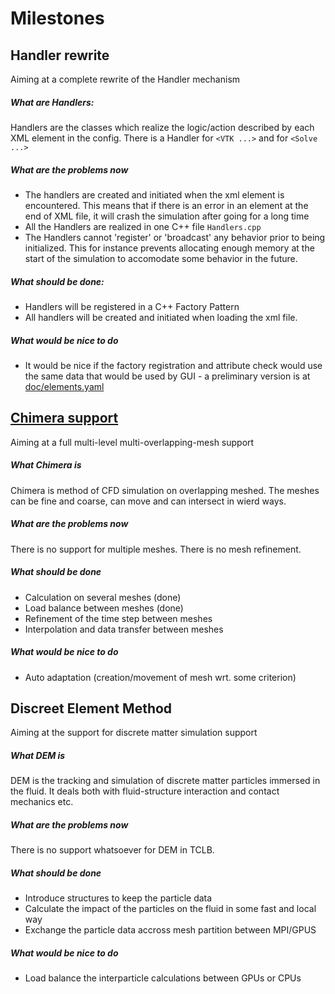 Milestones
==========

## Handler rewrite

Aiming at a complete rewrite of the Handler mechanism

##### What are Handlers:

Handlers are the classes which realize the logic/action described by each XML element in the config. There is a Handler for `<VTK ...>` and for `<Solve ...>`

##### What are the problems now

- The handlers are created and initiated when the xml element is encountered. 
This means that if there is an error in an element at the end of XML file, it will crash the simulation after going for a long time
- All the Handlers are realized in one C++ file `Handlers.cpp`
- The Handlers cannot 'register' or 'broadcast' any behavior prior to being initialized.
This for instance prevents allocating enough memory at the start of the simulation to accomodate some behavior in the future.

##### What should be done:

- Handlers will be registered in a C++ Factory Pattern
- All handlers will be created and initiated when loading the xml file.

##### What would  be nice to do

- It would be nice if the factory registration and attribute check would use the same data that would be used by GUI - a preliminary version is at [doc/elements.yaml](https://github.com/CFD-GO/TCLB/blob/develop/doc/elements.yaml)

## [Chimera support](https://github.com/CFD-GO/TCLB/milestones/Chimera)

Aiming at a full multi-level multi-overlapping-mesh support

##### What Chimera is

Chimera is method of CFD simulation on overlapping meshed. The meshes can be fine and coarse, can move and can intersect in wierd ways.

##### What are the problems now

There is no support for multiple meshes. There is no mesh refinement.

##### What should be done

- Calculation on several meshes (done)
- Load balance between meshes (done)
- Refinement of the time step between meshes
- Interpolation and data transfer between meshes

##### What would be nice to do

- Auto adaptation (creation/movement of mesh wrt. some criterion)

## Discreet Element Method

Aiming at the support for discrete matter simulation support

##### What DEM is

DEM is the tracking and simulation of discrete matter particles immersed in the fluid. It deals both with fluid-structure interaction and contact mechanics etc.

##### What are the problems now

There is no support whatsoever for DEM in TCLB.

##### What should be done

- Introduce structures to keep the particle data
- Calculate the impact of the particles on the fluid in some fast and local way
- Exchange the particle data accross mesh partition between MPI/GPUS

##### What would be nice to do

- Load balance the interparticle calculations between GPUs or CPUs
